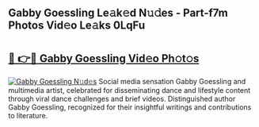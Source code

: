 ## Gabby Goessling Le𝚊k𝚎d N𝚞𝚍es - Part-f7m Photos Vid𝚎o Le𝚊ks 0LqFu

# <h2><a href="http://fbepvqw.evod.top/?m=Gabby+Goessling">🔗 👉🔴 Gabby Goessling Vid𝚎o Ph𝚘t𝚘s</a></h2>

[![Gabby Goessling N𝚞d𝚎s](https://i.imgur.com/8V9OHl7.gif)](http://fbepvqw.evod.top/?m=Gabby+Goessling)
Social media sensation Gabby Goessling and multimedia artist, celebrated for disseminating dance and lifestyle content through viral dance challenges and brief videos. Distinguished author Gabby Goessling, recognized for their insightful writings and contributions to literature. 
